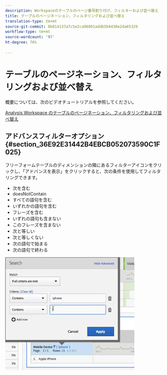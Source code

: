 ```yaml
---
description: Workspaceのテーブルのページ番号割り付け、フィルターおよび並べ替え
title: テーブルのページネーション、フィルタリングおよび並べ替え
translation-type: tm+mt
source-git-commit: 8b814137a7c5e2ca96091addb5b4430e2da65329
workflow-type: tm+mt
source-wordcount: '97'
ht-degree: 76%

---
```



# テーブルのページネーション、フィルタリングおよび並べ替え

概要については、次のビデオチュートリアルを参照してください。

[Analysis Workspace のテーブルのページネーション、フィルタリングおよび並べ替え](https://docs.adobe.com/help/en/analytics-learn/tutorials/analysis-workspace/building-freeform-tables/pagination-filtering-sorting-tables.html)

## アドバンスフィルターオプション {#section_36E92E31442B4EBCB052073590C1F025}

フリーフォームテーブルのディメンションの隣にあるフィルターアイコンをクリックし、「アドバンスを表示」をクリックすると、次の条件を使用してフィルタリングできます。

* 次を含む
* doesNotContain
* すべての語句を含む
* いずれかの語句を含む
* フレーズを含む
* いずれの語句も含まない
* このフレーズを含まない
* 次と等しい
* 次と等しくない
* 次の語句で始まる
* 次の語句で終わる

![](assets/advanced-filter.png)

